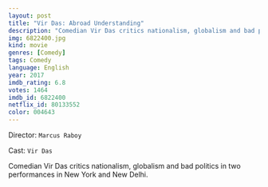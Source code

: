 ```yaml
---
layout: post
title: "Vir Das: Abroad Understanding"
description: "Comedian Vir Das critics nationalism, globalism and bad politics in two performances in New York and New Delhi..."
img: 6822400.jpg
kind: movie
genres: [Comedy]
tags: Comedy 
language: English
year: 2017
imdb_rating: 6.8
votes: 1464
imdb_id: 6822400
netflix_id: 80133552
color: 004643
---
```

Director: `Marcus Raboy`  

Cast: `Vir Das` 

Comedian Vir Das critics nationalism, globalism and bad politics in two performances in New York and New Delhi.
